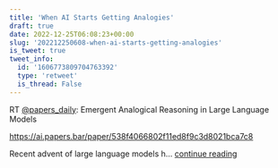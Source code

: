 ```yaml
---
title: 'When AI Starts Getting Analogies'
draft: true
date: 2022-12-25T06:08:23+00:00
slug: '202212250608-when-ai-starts-getting-analogies'
is_tweet: true
tweet_info:
  id: '1606773809704763392'
  type: 'retweet'
  is_thread: False
---
```




RT [@papers_daily](https://x.com/papers_daily): Emergent Analogical Reasoning in Large Language Models

<https://ai.papers.bar/paper/538f4066802f11ed8f9c3d8021bca7c8>

Recent advent of large language models h… [continue reading](https://x.com/sytelus/status/1606773809704763392)
